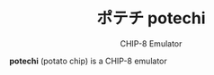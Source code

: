 <div align="center">

#  ポテチ potechi

CHIP-8 Emulator

</div>

**potechi** (potato chip) is a CHIP-8 emulator
